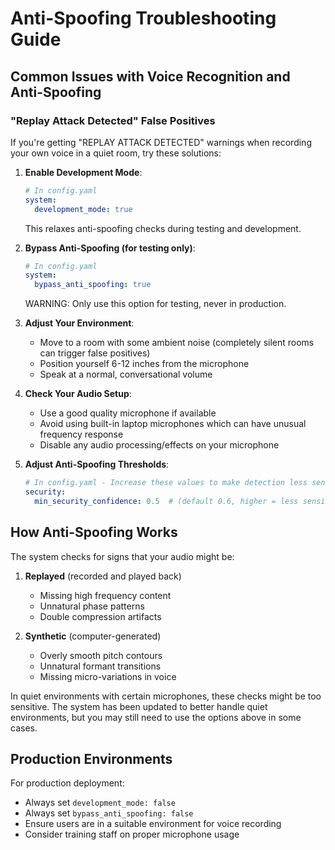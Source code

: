# Anti-Spoofing Troubleshooting Guide

## Common Issues with Voice Recognition and Anti-Spoofing

### "Replay Attack Detected" False Positives

If you're getting "REPLAY ATTACK DETECTED" warnings when recording your own voice in a quiet room, try these solutions:

1. **Enable Development Mode**: 
   ```yaml
   # In config.yaml
   system:
     development_mode: true
   ```
   This relaxes anti-spoofing checks during testing and development.

2. **Bypass Anti-Spoofing (for testing only)**:
   ```yaml
   # In config.yaml
   system:
     bypass_anti_spoofing: true
   ```
   WARNING: Only use this option for testing, never in production.

3. **Adjust Your Environment**:
   - Move to a room with some ambient noise (completely silent rooms can trigger false positives)
   - Position yourself 6-12 inches from the microphone
   - Speak at a normal, conversational volume
   
4. **Check Your Audio Setup**:
   - Use a good quality microphone if available
   - Avoid using built-in laptop microphones which can have unusual frequency response
   - Disable any audio processing/effects on your microphone

5. **Adjust Anti-Spoofing Thresholds**:
   ```yaml
   # In config.yaml - Increase these values to make detection less sensitive
   security:
     min_security_confidence: 0.5  # (default 0.6, higher = less sensitive)
   ```

## How Anti-Spoofing Works

The system checks for signs that your audio might be:

1. **Replayed** (recorded and played back)
   - Missing high frequency content
   - Unnatural phase patterns
   - Double compression artifacts

2. **Synthetic** (computer-generated)
   - Overly smooth pitch contours
   - Unnatural formant transitions
   - Missing micro-variations in voice

In quiet environments with certain microphones, these checks might be too sensitive. The system has been updated to better handle quiet environments, but you may still need to use the options above in some cases.

## Production Environments

For production deployment:
- Always set `development_mode: false`
- Always set `bypass_anti_spoofing: false`
- Ensure users are in a suitable environment for voice recording
- Consider training staff on proper microphone usage